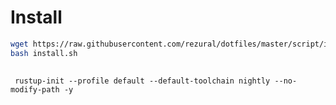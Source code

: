 # Install 

```sh
wget https://raw.githubusercontent.com/rezural/dotfiles/master/script/install.sh
bash install.sh
  
```


``` install rust nightly
 rustup-init --profile default --default-toolchain nightly --no-modify-path -y
 ```
